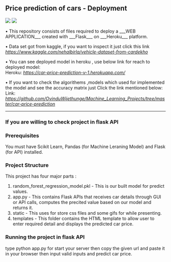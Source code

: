 ## Price prediction of cars - Deployment
<p align=left>
<img src="https://img.shields.io/badge/Python-3.7-brightgreen"/>
<img src="https://img.shields.io/badge/DataSet-Kaggle-brightgreen"/> 
<p/>
• This repository consists of files required to deploy a ___WEB APPLICATION___ created with ___Flask___ on ___Heroku___ platform.

• Data set got from kaggle, if you want to inspect it just click this link _https://www.kaggle.com/nehalbirla/vehicle-dataset-from-cardekho_

• You can see deployed model in heroku , use below link for reach to deployed model:<br />
Heroku: _https://car-price-prediction-v-1.herokuapp.com/_

• If you want to check the algorithems ,models which used for implemented the model and see the accuracy matrix just Click the link mentioned below:<br />
Link: _https://github.com/OvinduWijethunge/Machine_Learning_Projects/tree/master/car-price-prediction_

<hr>


### If you are willing to check project in flask API


### Prerequisites
You must have Scikit Learn, Pandas (for Machine Leraning Model) and Flask (for API) installed.

### Project Structure
This project has four major parts :
1. random_forest_regression_model.pkl - This is our built model for predict values.
2. app.py - This contains Flask APIs that receives car details through GUI or API calls, computes the precited value based on our model and returns it.
3. static - This uses for store css files and some gifs for while presenting.
4. templates - This folder contains the HTML template to allow user to enter required detail and displays the predicted car price.


### Running the project in flask API
type python app.py for start your server 
then copy the given url and paste it in your browser
then input valid inputs and predict car price.

